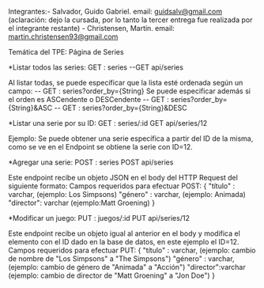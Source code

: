 Integrantes:- Salvador, Guido Gabriel. email: guidsalv@gmail.com  (aclaración: dejo la cursada, por lo tanto la tercer entrega fue realizada por el integrante restante)
            - Christensen, Martín. email: martin.christensen93@gmail.com

Temática del TPE: Página de Series

*Listar todos las series:
GET : series
--GET api/series

Al listar todas, se puede especificar que la lista esté ordenada según un campo:
-- GET : series?order_by={String}
Se puede especificar además si el orden es ASCendente o DESCendente
-- GET : series?order_by={String}&ASC
-- GET : series?order_by={String}&DESC

*Listar una serie por su ID:
GET : series/:id
GET api/series/12

Ejemplo: Se puede obtener una serie específica a partir del ID de la misma, como se ve en el Endpoint se obtiene la serie con ID=12.

*Agregar una serie:
POST : series
POST api/series

Este endpoint recibe un objeto JSON en el body del HTTP Request del siguiente formato:
Campos requeridos para efectuar POST:
 { "título" : varchar, (ejemplo: Los Simpsons)
"género" : varchar,    (ejemplo: Animada)
"director": varchar    (ejemplo:Matt Groening)
}

*Modificar un juego:
PUT : juegos/:id
PUT api/series/12

Este endpoint recibe un objeto igual al anterior en el body y modifica el elemento con el ID dado en la base de datos, en este ejemplo el ID=12.
Campos requeridos para efectuar PUT: 
{ "título" : varchar, (ejemplo: cambio de nombre de "Los Simpsons" a "The Simpsons")
"género" : varchar,   (ejemplo: cambio de género de "Animada" a "Acción")
"director":varchar    (ejemplo: cambio de director de "Matt Groening" a "Jon Doe")
}





